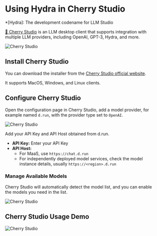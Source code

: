 # Using Hydra in Cherry Studio

*[Hydra]: The development codename for LLM Studio

[🍒 Cherry Studio](https://cherry-ai.com/) is an LLM desktop client that supports integration with multiple LLM providers, including OpenAI, GPT-3, Hydra, and more.

![Cherry Studio](../images/cherry-studio.jpg)

## Install Cherry Studio

You can download the installer from the [Cherry Studio official website](https://cherry-ai.com/).

It supports MacOS, Windows, and Linux clients.

## Configure Cherry Studio

Open the configuration page in Cherry Studio, add a model provider, for example named `d.run`, with the provider type set to `OpenAI`.

![Cherry Studio](../images/cherry-studio-2.png)

Add your API Key and API Host obtained from d.run.

- **API Key:** Enter your API Key
- **API Host:**
    - For MaaS, use `https://chat.d.run`
    - For independently deployed model services, check the model instance details, usually `https://<region>.d.run`

### Manage Available Models

Cherry Studio will automatically detect the model list, and you can enable the models you need in the list.

![Cherry Studio](../images/cherry-studio-4.png)

## Cherry Studio Usage Demo

![Cherry Studio](../images/cherry-studio-5.png)
